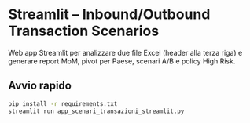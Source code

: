 # Streamlit – Inbound/Outbound Transaction Scenarios

Web app Streamlit per analizzare due file Excel (header alla terza riga) e generare report MoM, pivot per Paese, scenari A/B e policy High Risk.

## Avvio rapido
```bash
pip install -r requirements.txt
streamlit run app_scenari_transazioni_streamlit.py
